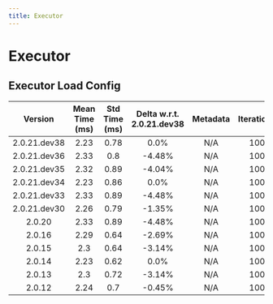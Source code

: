 ```yaml
---
title: Executor
---
```

# Executor

## Executor Load Config

| Version | Mean Time (ms) | Std Time (ms) | Delta w.r.t. 2.0.21.dev38 | Metadata | Iterations |
| :---: | :---: | :---: | :---: | :---: | :---: |
| 2.0.21.dev38 | 2.23 | 0.78 | 0.0% | N/A | 100 |
| 2.0.21.dev36 | 2.33 | 0.8 | -4.48% | N/A | 100 |
| 2.0.21.dev35 | 2.32 | 0.89 | -4.04% | N/A | 100 |
| 2.0.21.dev34 | 2.23 | 0.86 | 0.0% | N/A | 100 |
| 2.0.21.dev33 | 2.33 | 0.89 | -4.48% | N/A | 100 |
| 2.0.21.dev30 | 2.26 | 0.79 | -1.35% | N/A | 100 |
| 2.0.20 | 2.33 | 0.89 | -4.48% | N/A | 100 |
| 2.0.16 | 2.29 | 0.64 | -2.69% | N/A | 100 |
| 2.0.15 | 2.3 | 0.64 | -3.14% | N/A | 100 |
| 2.0.14 | 2.23 | 0.62 | 0.0% | N/A | 100 |
| 2.0.13 | 2.3 | 0.72 | -3.14% | N/A | 100 |
| 2.0.12 | 2.24 | 0.7 | -0.45% | N/A | 100 |
